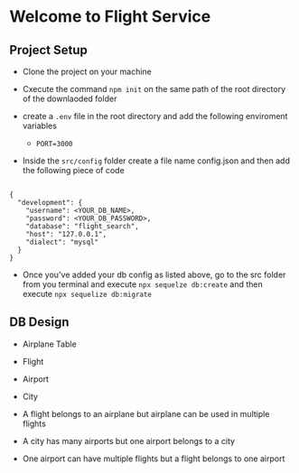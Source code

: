 # Welcome to Flight Service

## Project Setup
- Clone the project on your machine
- Cxecute the command `npm init` on the same path of the root directory of the downlaoded folder
- create a `.env` file in the root directory and add the following enviroment variables
    - `PORT=3000`

- Inside the `src/config` folder create a file name config.json and then add the following piece of code

```

{
  "development": {
    "username": <YOUR_DB_NAME>,
    "password": <YOUR_DB_PASSWORD>,
    "database": "flight_search",
    "host": "127.0.0.1",
    "dialect": "mysql"
  }
}

```

- Once you've added your db config as listed above, go to the src folder from you terminal and execute `npx sequelze db:create` 
and then execute `npx sequelize db:migrate`

## DB Design
 - Airplane Table
 - Flight
 - Airport
 - City

 - A flight belongs to an airplane but airplane can be used in multiple flights
 - A city has many airports but one airport belongs to a city
 - One airport can have multiple flights but a flight belongs to one airport